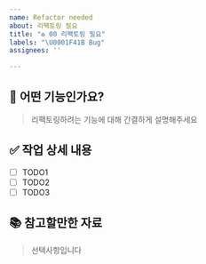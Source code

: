 ```yaml
---
name: Refactor needed
about: 리팩토링 필요
title: "♻️ 00 리팩토링 필요"
labels: "\U0001F41B Bug"
assignees: ''

---
```


## 📝 어떤 기능인가요?
> 리팩토링하려는 기능에 대해 간결하게 설명해주세요

## ✅ 작업 상세 내용
- [ ] TODO1
- [ ] TODO2
- [ ] TODO3

## 📚 참고할만한 자료
> 선택사항입니다
